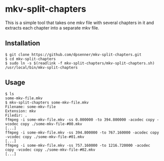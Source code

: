 # mkv-split-chapters

This is a simple tool that takes one mkv file with several chapters in it and extracts each chapter into a separate mkv file.

## Installation

```
$ git clone https://github.com/dpsenner/mkv-split-chapters.git
$ cd mkv-split-chapters
$ sudo ln -s $(readlink -f mkv-split-chapters/mkv-split-chapters.sh) /usr/local/bin/mkv-split-chapters
```

## Usage

```
$ ls
some-mkv-file.mkv
$ mkv-split-chapters some-mkv-file.mkv
Filename: some-mkv-file
Extension: mkv
Filedir: .
ffmpeg -i some-mkv-file.mkv -ss 0.000000 -to 394.800000 -acodec copy -vcodec copy ./some-mkv-file-#00.mkv
[...]
ffmpeg -i some-mkv-file.mkv -ss 394.800000 -to 767.160000 -acodec copy -vcodec copy ./some-mkv-file-#01.mkv
[...]
ffmpeg -i some-mkv-file.mkv -ss 757.160000 -to 1216.720000 -acodec copy -vcodec copy ./some-mkv-file-#02.mkv
[...]
```


